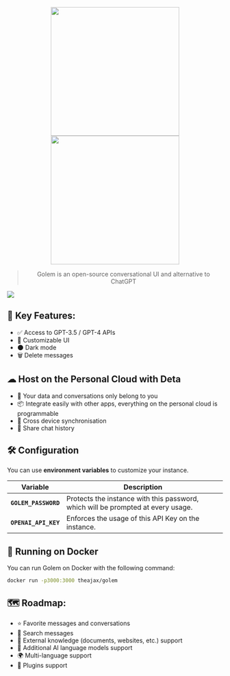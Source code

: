 <div align="center">

<img src="./public/image/logo-light-lettered.svg#gh-light-mode-only" width="300" />
<img src="./public/image/logo-dark-lettered.svg#gh-dark-mode-only" width="300" />

> Golem is an open-source conversational UI and alternative to ChatGPT

</div>

![](./docs/screenshot.png)


## 🚀 Key Features:

- ✅ Access to GPT-3.5 / GPT-4 APIs
- 🎨 Customizable UI
- 🌑 Dark mode
- 🗑️ Delete messages

## ☁ Host on the Personal Cloud with Deta

- 🔑 Your data and conversations only belong to you
- 📦 Integrate easily with other apps, everything on the personal cloud is programmable
- 💠 Cross device synchronisation
- 🍻 Share chat history


## 🛠 Configuration
You can use **environment variables** to customize your instance.

| Variable | Description |
| -------- | ----------- |
| **`GOLEM_PASSWORD`** | Protects the instance with this password, which will be prompted at every usage. |
| **`OPENAI_API_KEY`** | Enforces the usage of this API Key on the instance. |

## 🐳 Running on Docker
You can run Golem on Docker with the following command:

```bash
docker run -p3000:3000 theajax/golem
```

## 🗺️ Roadmap:

- ⭐️ Favorite messages and conversations
- 🔎 Search messages
- 📄 External knowledge (documents, websites, etc.) support
- 🤖 Additional AI language models support
- 🌍 Multi-language support
- 🔌 Plugins support 



